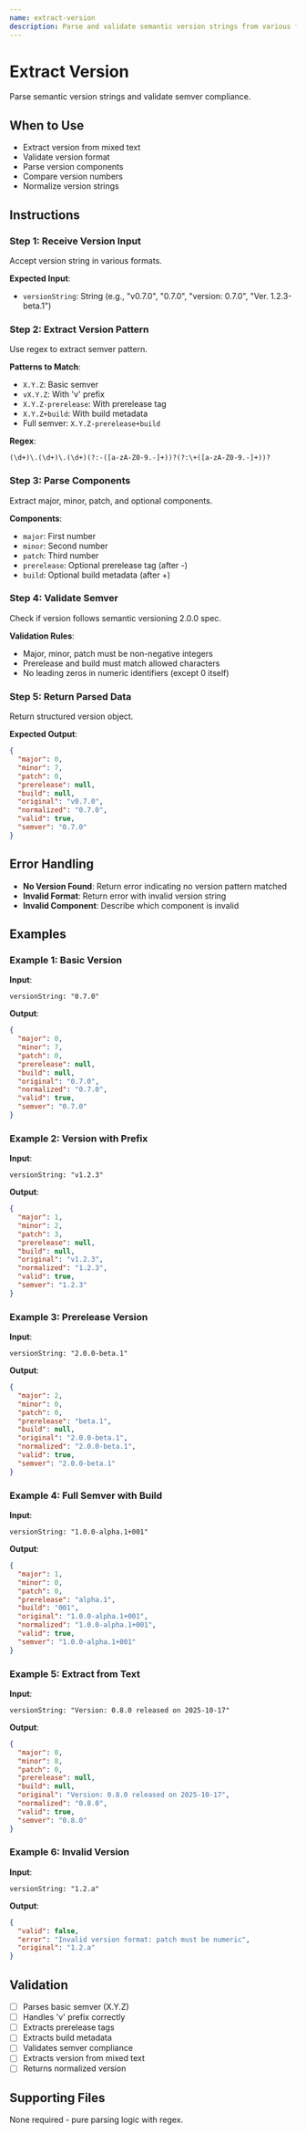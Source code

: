 ```yaml
---
name: extract-version
description: Parse and validate semantic version strings from various formats. Use for extracting versions from text, validating semver compliance, or comparing version numbers.
---
```


# Extract Version

Parse semantic version strings and validate semver compliance.

## When to Use

- Extract version from mixed text
- Validate version format
- Parse version components
- Compare version numbers
- Normalize version strings

## Instructions

### Step 1: Receive Version Input

Accept version string in various formats.

**Expected Input**:
- `versionString`: String (e.g., "v0.7.0", "0.7.0", "version: 0.7.0", "Ver. 1.2.3-beta.1")

### Step 2: Extract Version Pattern

Use regex to extract semver pattern.

**Patterns to Match**:
- `X.Y.Z`: Basic semver
- `vX.Y.Z`: With 'v' prefix
- `X.Y.Z-prerelease`: With prerelease tag
- `X.Y.Z+build`: With build metadata
- Full semver: `X.Y.Z-prerelease+build`

**Regex**:
```
(\d+)\.(\d+)\.(\d+)(?:-([a-zA-Z0-9.-]+))?(?:\+([a-zA-Z0-9.-]+))?
```

### Step 3: Parse Components

Extract major, minor, patch, and optional components.

**Components**:
- `major`: First number
- `minor`: Second number
- `patch`: Third number
- `prerelease`: Optional prerelease tag (after -)
- `build`: Optional build metadata (after +)

### Step 4: Validate Semver

Check if version follows semantic versioning 2.0.0 spec.

**Validation Rules**:
- Major, minor, patch must be non-negative integers
- Prerelease and build must match allowed characters
- No leading zeros in numeric identifiers (except 0 itself)

### Step 5: Return Parsed Data

Return structured version object.

**Expected Output**:
```json
{
  "major": 0,
  "minor": 7,
  "patch": 0,
  "prerelease": null,
  "build": null,
  "original": "v0.7.0",
  "normalized": "0.7.0",
  "valid": true,
  "semver": "0.7.0"
}
```

## Error Handling

- **No Version Found**: Return error indicating no version pattern matched
- **Invalid Format**: Return error with invalid version string
- **Invalid Component**: Describe which component is invalid

## Examples

### Example 1: Basic Version

**Input**:
```
versionString: "0.7.0"
```

**Output**:
```json
{
  "major": 0,
  "minor": 7,
  "patch": 0,
  "prerelease": null,
  "build": null,
  "original": "0.7.0",
  "normalized": "0.7.0",
  "valid": true,
  "semver": "0.7.0"
}
```

### Example 2: Version with Prefix

**Input**:
```
versionString: "v1.2.3"
```

**Output**:
```json
{
  "major": 1,
  "minor": 2,
  "patch": 3,
  "prerelease": null,
  "build": null,
  "original": "v1.2.3",
  "normalized": "1.2.3",
  "valid": true,
  "semver": "1.2.3"
}
```

### Example 3: Prerelease Version

**Input**:
```
versionString: "2.0.0-beta.1"
```

**Output**:
```json
{
  "major": 2,
  "minor": 0,
  "patch": 0,
  "prerelease": "beta.1",
  "build": null,
  "original": "2.0.0-beta.1",
  "normalized": "2.0.0-beta.1",
  "valid": true,
  "semver": "2.0.0-beta.1"
}
```

### Example 4: Full Semver with Build

**Input**:
```
versionString: "1.0.0-alpha.1+001"
```

**Output**:
```json
{
  "major": 1,
  "minor": 0,
  "patch": 0,
  "prerelease": "alpha.1",
  "build": "001",
  "original": "1.0.0-alpha.1+001",
  "normalized": "1.0.0-alpha.1+001",
  "valid": true,
  "semver": "1.0.0-alpha.1+001"
}
```

### Example 5: Extract from Text

**Input**:
```
versionString: "Version: 0.8.0 released on 2025-10-17"
```

**Output**:
```json
{
  "major": 0,
  "minor": 8,
  "patch": 0,
  "prerelease": null,
  "build": null,
  "original": "Version: 0.8.0 released on 2025-10-17",
  "normalized": "0.8.0",
  "valid": true,
  "semver": "0.8.0"
}
```

### Example 6: Invalid Version

**Input**:
```
versionString: "1.2.a"
```

**Output**:
```json
{
  "valid": false,
  "error": "Invalid version format: patch must be numeric",
  "original": "1.2.a"
}
```

## Validation

- [ ] Parses basic semver (X.Y.Z)
- [ ] Handles 'v' prefix correctly
- [ ] Extracts prerelease tags
- [ ] Extracts build metadata
- [ ] Validates semver compliance
- [ ] Extracts version from mixed text
- [ ] Returns normalized version

## Supporting Files

None required - pure parsing logic with regex.
